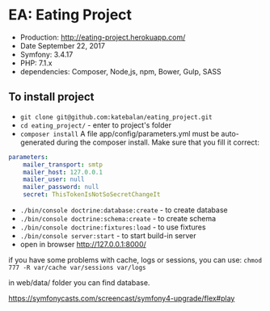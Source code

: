EA: Eating Project
======

* Production:   http://eating-project.herokuapp.com/
* Date          September 22, 2017
* Symfony:      3.4.17
* PHP:          7.1.x
* dependencies: Composer, Node,js, npm, Bower, Gulp, SASS

## To install project

* ```git clone git@github.com:katebalan/eating_project.git```
* ```cd eating_project/``` - enter to project's folder
* ```composer install```
A file app/config/parameters.yml must be auto-generated during the composer install.
Make sure that you fill it correct:
``` app/config/parameters.yml
parameters:
    mailer_transport: smtp
    mailer_host: 127.0.0.1
    mailer_user: null
    mailer_password: null
    secret: ThisTokenIsNotSoSecretChangeIt

```
* ```./bin/console doctrine:database:create``` - to create database
* ```./bin/console doctrine:schema:create``` - to create schema
* ```./bin/console doctrine:fixtures:load``` - to use fixtures
* ```./bin/console server:start``` - to start build-in server
* open in browser http://127.0.0.1:8000/

if you have some problems with cache, logs or sessions, you can use:
```chmod 777 -R var/cache var/sessions var/logs```

in web/data/ folder you can find database.

https://symfonycasts.com/screencast/symfony4-upgrade/flex#play

